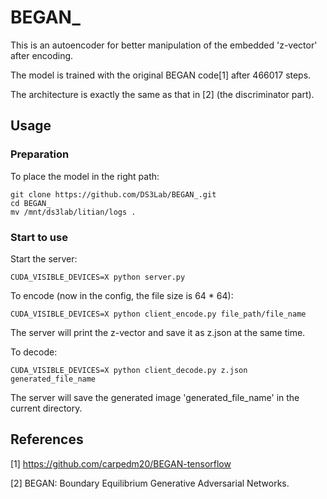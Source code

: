 # BEGAN_

This is an autoencoder for better manipulation of the embedded 'z-vector' after encoding.

The model is trained with the original BEGAN code[1] after 466017 steps.

The architecture is exactly the same as that in [2] (the discriminator part).

## Usage

### Preparation

To place the model in the right path:
```
git clone https://github.com/DS3Lab/BEGAN_.git
cd BEGAN_
mv /mnt/ds3lab/litian/logs .  
```

### Start to use

Start the server:

```
CUDA_VISIBLE_DEVICES=X python server.py
```

To encode (now in the config, the file size is 64 * 64):

```
CUDA_VISIBLE_DEVICES=X python client_encode.py file_path/file_name
```
The server will print the z-vector and save it as z.json at the same time.

To decode:
```
CUDA_VISIBLE_DEVICES=X python client_decode.py z.json generated_file_name
```
The server will save the generated image 'generated_file_name' in the current directory.


## References
[1] https://github.com/carpedm20/BEGAN-tensorflow

[2] BEGAN: Boundary Equilibrium Generative Adversarial Networks.
